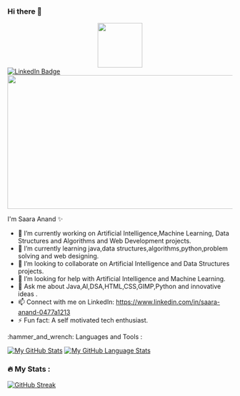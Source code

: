 ### Hi there 👋
<div id="header" align="center">
  <img src="https://media.giphy.com/media/M9gbBd9nbDrOTu1Mqx/giphy.gif" width="100"/>
</div>


<div id="badges">
  
  
</div>
<div id="badges">
  <a href="https://www.linkedin.com/in/saara-anand-0477a1213/">
    <img src="https://img.shields.io/badge/LinkedIn-blue?style=for-the-badge&logo=linkedin&logoColor=white" alt="LinkedIn Badge"/>
  </a>
</div>

<img src="https://komarev.com/ghpvc/?username=your-github-username&style=flat-square&color=blue" alt=""/>
<div align="center">
  <img src="https://media.giphy.com/media/dWesBcTLavkZuG35MI/giphy.gif" width="600" height="300"/>
</div>

<p>
I'm Saara Anand ✨ 

- 🔭 I’m currently working on Artificial Intelligence,Machine Learning, Data Structures and Algorithms and Web Development projects.
- 🌱 I’m currently learning java,data structures,algorithms,python,problem solving and web designing.
- 👯 I’m looking to collaborate on Artificial Intelligence and Data Structures projects.
- 🤔 I’m looking for help with Artificial Intelligence and Machine Learning.
- 💬 Ask me about Java,AI,DSA,HTML,CSS,GIMP,Python and innovative ideas .
- 📫 Connect with me on LinkedIn: https://www.linkedin.com/in/saara-anand-0477a1213
- ⚡ Fun fact: A self motivated tech enthusiast.
</p>
 :hammer_and_wrench: Languages and Tools :


[![My GitHub Stats](https://github-readme-stats.vercel.app/api/?username=SaaraAnand&count_private=true&theme=tokyonight&showicons=true)]()
[![My GitHub Language Stats](https://github-readme-stats.vercel.app/api/top-langs/?username=SaaraAnand&langs_count=5&theme=tokyonight)]()


### :fire: My Stats :

[![GitHub Streak](http://github-readme-streak-stats.herokuapp.com?user=your-github-username&theme=dark&background=000000)](https://git.io/streak-stats)

